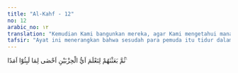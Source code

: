 ```yaml
---
title: "Al-Kahf - 12"
no: 12
arabic_no: ١٢
translation: "Kemudian Kami bangunkan mereka, agar Kami mengetahui manakah di antara ke dua golongan itu yang lebih tepat dalam menghitung berapa lamanya mereka tinggal (dalam gua itu)."
tafsir: "Ayat ini menerangkan bahwa sesudah para pemuda itu tidur dalam gua selama 300 tahun, Allah lalu membangunkan mereka. Pendengaran mereka dipulihkan kembali oleh Allah swt. Ketika seorang penggembala kambing menggempur dinding batu yang menutup mulut gua itu, suara reruntuhan membuat mereka terbangun dari tidur yang panjang. Ayat ini memberitahukan bahwa Allah mengetahui yang mana di antara dua golongan yang berselisih itu yang dapat menghitung dengan tepat berapa lamanya mereka tinggal dalam gua itu.\n\nTetapi akhirnya mereka menyadari bahwa mereka tidaklah mengetahui secara pasti berapa lama para pemuda itu tinggal dalam gua. Lalu mereka mengakui bahwa Allah yang memelihara tubuh mereka sehingga tidak hancur, dan bertambah yakin akan kesempurnaan kekuasaan Allah serta ilmu-Nya. Oleh karena itu, dengan peristiwa yang dialami, mereka dapat merenungkan perkara hari kiamat. Bagi orang-orang yang beriman pada zaman itu, peristiwa tersebut menambah keteguhan iman mereka, sedang bagi orang kafir peristiwa itu menjadi bukti nyata bagi kekuasaan Allah.\n\nAhli tafsir berbeda pendapat dalam menjelaskan maksud kata \"dua golongan\" dalam ayat ini. Ada yang mengatakan bahwa yang dimaksud dengan dua golongan itu ialah golongan pertama adalah para pemuda penghuni gua itu, dan golongan kedua adalah penduduk kota yang mengetahui sejarah menghilangnya pemuda-pemuda itu.\n\nPendapat lain mengatakan bahwa kedua golongan yang berselisih pendapat itu ialah para pemuda penghuni gua dan raja-raja yang memerintah silih berganti di negeri Afasus. \n\nPendapat yang mendekati kebenaran ialah yang berpendapat bahwa kedua golongan itu adalah para pemuda penghuni gua itu sendiri. Setelah bangun dari tidur, mereka saling bertanya satu sama lain. Sebagian mengatakan, \"Kita tinggal dalam gua ini sehari atau setengah hari.\" Sebagian yang lain mengatakan, \"Tuhanmu lebih mengetahui berapa lamanya kamu tinggal dalam gua ini.\""
---
```


ثُمَّ بَعَثْنٰهُمْ لِنَعْلَمَ اَيُّ الْحِزْبَيْنِ اَحْصٰى لِمَا لَبِثُوْٓا اَمَدًا ࣖ
